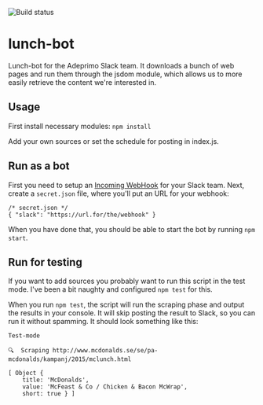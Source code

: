 ![Build status](http://strider.mothership.odtag.se/arood/lunch-bot/badge?branch=master)

# lunch-bot

Lunch-bot for the Adeprimo Slack team. It downloads a bunch of web pages and run them through the jsdom module, which allows us to more easily retrieve the content we're interested in.

## Usage

First install necessary modules: `npm install`

Add your own sources or set the schedule for posting in index.js.

## Run as a bot

First you need to setup an [Incoming WebHook](https://api.slack.com/incoming-webhooks) for your Slack team. Next, create a `secret.json` file, where you'll put an URL for your webhook:

    /* secret.json */
    { "slack": "https://url.for/the/webhook" }

When you have done that, you should be able to start the bot by running `npm start`.

## Run for testing

If you want to add sources you probably want to run this script in the test mode. I've been a bit naughty and configured `npm test` for this.

When you run `npm test`, the script will run the scraping phase and output the results in your console. It will skip posting the result to Slack, so you can run it without spamming. It should look something like this:

```
Test-mode

🔍  Scraping http://www.mcdonalds.se/se/pa-mcdonalds/kampanj/2015/mclunch.html

[ Object {
    title: 'McDonalds',
    value: 'McFeast & Co / Chicken & Bacon McWrap',
    short: true } ]
```
